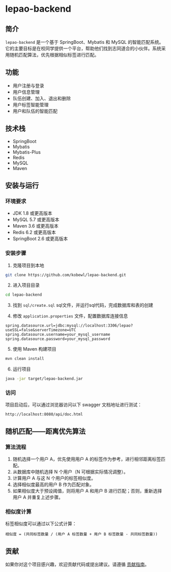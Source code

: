# lepao-backend

## 简介

`lepao-backend` 是一个基于 SpringBoot、Mybatis 和 MySQL 的智能匹配系统。它的主要目标是在校同学提供一个平台，帮助他们找到志同道合的小伙伴。系统采用随机匹配算法，优先根据相似标签进行匹配。

## 功能

- 用户注册与登录
- 用户信息管理
- 队伍创建、加入、退出和删除
- 用户标签智能管理
- 用户和队伍的智能匹配

## 技术栈

- SpringBoot
- Mybatis
- Mybatis-Plus
- Redis
- MySQL
- Maven

## 安装与运行

### 环境要求

- JDK 1.8 或更高版本
- MySQL 5.7 或更高版本
- Maven 3.6 或更高版本
- Redis 6.2 或更高版本
- SpringBoot 2.6 或更高版本

### 安装步骤

1. 克隆项目到本地

```bash
git clone https://github.com/kobewl/lepao-backend.git
```

2. 进入项目目录

```bash
cd lepao-backend
```

3. 找到 `sql/create.sql` sql文件，并运行sql代码，完成数据库和表的创建

4. 修改 `application.properties` 文件，配置数据库连接信息

```properties
spring.datasource.url=jdbc:mysql://localhost:3306/lepao?useSSL=false&serverTimezone=UTC
spring.datasource.username=your_mysql_username
spring.datasource.password=your_mysql_password
```

5. 使用 Maven 构建项目

```bash
mvn clean install
```

6. 运行项目

```bash
java -jar target/lepao-backend.jar
```

### 访问

项目启动后，可以通过浏览器访问以下 swagger 文档地址进行测试：

```
http://localhost:8080/api/doc.html
```

## 随机匹配——距离优先算法

### 算法流程

1. 随机选择一个用户 A，优先使用用户 A 的标签作为参考，进行相邻距离标签匹配。
2. 从数据库中随机选择 N 个用户（N 可根据实际情况调整）。
3. 计算用户 A 与这 N 个用户的标签相似度。
4. 选择相似度最高的用户 B 作为匹配对象。
5. 如果相似度大于预设阈值，则将用户 A 和用户 B 进行匹配；否则，重新选择用户 A 并重复上述步骤。

### 相似度计算

标签相似度可以通过以下公式计算：

```
相似度 = (共同标签数量 / (用户 A 标签数量 + 用户 B 标签数量 - 共同标签数量))
```

## 贡献

如果你对这个项目感兴趣，欢迎贡献代码或提出建议。请遵循 [贡献指南](CONTRIBUTING.md)。